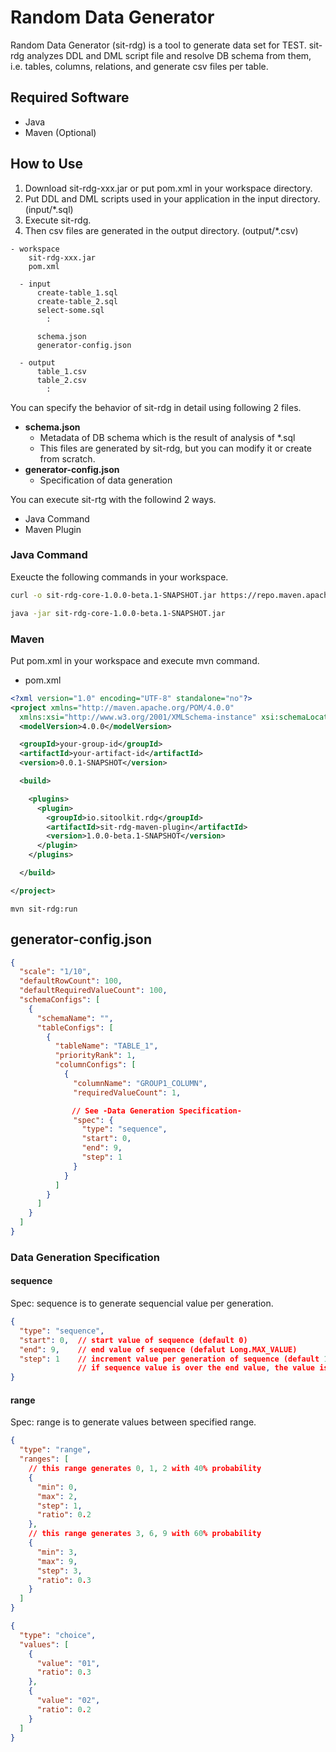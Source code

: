 # Random Data Generator

Random Data Generator (sit-rdg) is a tool to generate data set for TEST.
sit-rdg analyzes DDL and DML script file and resolve DB schema from them, i.e. tables, columns, relations, and generate csv files per table.


## Required Software

* Java
* Maven (Optional)


## How to Use

1. Download sit-rdg-xxx.jar or put pom.xml in your workspace directory.
2. Put DDL and DML scripts used in your application in the input directory. (input/*.sql)
3. Execute sit-rdg.
4. Then csv files are generated in the output directory. (output/*.csv)

```
- workspace
    sit-rdg-xxx.jar
    pom.xml

  - input
      create-table_1.sql
      create-table_2.sql
      select-some.sql
        :

      schema.json  
      generator-config.json

  - output
      table_1.csv
      table_2.csv
        :
```

You can specify the behavior of sit-rdg in detail using following 2 files.

* **schema.json**
  * Metadata of DB schema which is the result of analysis of *.sql
  * This files are generated by sit-rdg, but you can modify it or create from scratch. 
* **generator-config.json**
  * Specification of data generation


You can execute sit-rtg with the followind 2 ways.

* Java Command
* Maven Plugin

### Java Command

Exeucte the following commands in your workspace.

```bash
curl -o sit-rdg-core-1.0.0-beta.1-SNAPSHOT.jar https://repo.maven.apache.org/maven2/io/sitoolkit/rdg/sit-rdg-core/1.0.0-beta.1-SNAPSHOT/sit-rdg-core-1.0.0-beta.1-SNAPSHOT.jar

java -jar sit-rdg-core-1.0.0-beta.1-SNAPSHOT.jar
```


### Maven

Put pom.xml in your workspace and execute mvn command.

* pom.xml

```xml
<?xml version="1.0" encoding="UTF-8" standalone="no"?>
<project xmlns="http://maven.apache.org/POM/4.0.0" 
  xmlns:xsi="http://www.w3.org/2001/XMLSchema-instance" xsi:schemaLocation="http://maven.apache.org/POM/4.0.0 http://maven.apache.org/xsd/maven-4.0.0.xsd">
  <modelVersion>4.0.0</modelVersion>

  <groupId>your-group-id</groupId>
  <artifactId>your-artifact-id</artifactId>
  <version>0.0.1-SNAPSHOT</version>

  <build>

    <plugins>
      <plugin>
        <groupId>io.sitoolkit.rdg</groupId>
        <artifactId>sit-rdg-maven-plugin</artifactId>
        <version>1.0.0-beta.1-SNAPSHOT</version>
      </plugin>
    </plugins>

  </build>

</project>
```

```
mvn sit-rdg:run
```

## generator-config.json


```json
{
  "scale": "1/10",
  "defaultRowCount": 100,
  "defaultRequiredValueCount": 100,
  "schemaConfigs": [
    {
      "schemaName": "",
      "tableConfigs": [
        {
          "tableName": "TABLE_1",
          "priorityRank": 1,
          "columnConfigs": [
            {
              "columnName": "GROUP1_COLUMN",
              "requiredValueCount": 1,

            　// See -Data Generation Specification-
              "spec": {
                "type": "sequence",
                "start": 0,
                "end": 9,
                "step": 1
              } 
            }
          ]
        }
      ]
    }
  ]
}
```

### Data Generation Specification


#### sequence

Spec: sequence is to generate sequencial value per generation.

```json
{
  "type": "sequence",
  "start": 0,  // start value of sequence (default 0)
  "end": 9,    // end value of sequence (defalut Long.MAX_VALUE)
  "step": 1    // increment value per generation of sequence (default 1)
               // if sequence value is over the end value, the value is reset to start
}
```

#### range

Spec: range is to generate values between specified range.

```json
{
  "type": "range",
  "ranges": [
    // this range generates 0, 1, 2 with 40% probability
    {
      "min": 0,
      "max": 2,
      "step": 1,
      "ratio": 0.2
    },
    // this range generates 3, 6, 9 with 60% probability
    {
      "min": 3,
      "max": 9,
      "step": 3,
      "ratio": 0.3
    }
  ]
}
```

```json
{
  "type": "choice",
  "values": [
    {
      "value": "01",
      "ratio": 0.3
    },
    {
      "value": "02",
      "ratio": 0.2
    }
  ]
}
```
